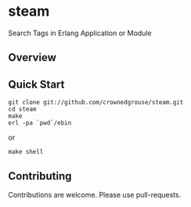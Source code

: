 # steam
Search Tags in Erlang Application or Module

## Overview ##

## Quick Start ##

```
git clone git://github.com/crownedgrouse/steam.git
cd steam
make
erl -pa `pwd`/ebin
```
or
```
make shell
```

## Contributing ##

Contributions are welcome. Please use pull-requests.

